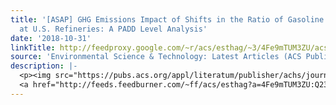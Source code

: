 ```yaml
---
title: '[ASAP] GHG Emissions Impact of Shifts in the Ratio of Gasoline to Diesel Production
  at U.S. Refineries: A PADD Level Analysis'
date: '2018-10-31'
linkTitle: http://feedproxy.google.com/~r/acs/esthag/~3/4Fe9mTUM3ZU/acs.est.8b04086
source: 'Environmental Science & Technology: Latest Articles (ACS Publications)'
description: |-
  <p><img src="https://pubs.acs.org/appl/literatum/publisher/achs/journals/content/esthag/0/esthag.ahead-of-print/acs.est.8b04086/20181031/images/medium/es-2018-04086w_0005.gif" alt="TOC Graphic"/></p><div><cite>Environmental Science & Technology</cite></div><div>DOI: 10.1021/acs.est.8b04086</div><div class="feedflare">
  <a href="http://feeds.feedburner.com/~ff/acs/esthag?a=4Fe9mTUM3ZU:Q233ZtDVfN8:yIl2AUoC8zA"><img src="http://feeds.feedburner.com/~ff/acs/esthag?d=yIl2AUoC8zA" border="0"></img></a>
---
```

